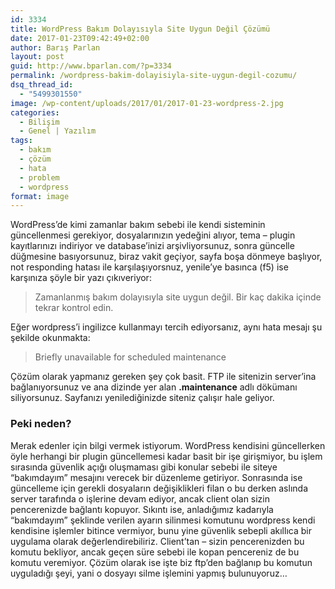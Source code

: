 ```yaml
---
id: 3334
title: WordPress Bakım Dolayısıyla Site Uygun Değil Çözümü
date: 2017-01-23T09:42:49+02:00
author: Barış Parlan
layout: post
guid: http://www.bparlan.com/?p=3334
permalink: /wordpress-bakim-dolayisiyla-site-uygun-degil-cozumu/
dsq_thread_id:
  - "5499301550"
image: /wp-content/uploads/2017/01/2017-01-23-wordpress-2.jpg
categories:
  - Bilişim
  - Genel | Yazılım
tags:
  - bakım
  - çözüm
  - hata
  - problem
  - wordpress
format: image
---
```

<div class="ttr_start">
</div>

WordPress&#8217;de kimi zamanlar bakım sebebi ile kendi sisteminin güncellenmesi gerekiyor, dosyalarınızın yedeğini alıyor, tema &#8211; plugin kayıtlarınızı indiriyor ve database&#8217;inizi arşivliyorsunuz, sonra güncelle düğmesine basıyorsunuz, biraz vakit geçiyor, sayfa boşa dönmeye başlıyor, not responding hatası ile karşılaşıyorsnuz, yenile&#8217;ye basınca (f5) ise karşınıza şöyle bir yazı çıkıveriyor:

> Zamanlanmış bakım dolayısıyla site uygun değil. Bir kaç dakika içinde tekrar kontrol edin.

Eğer wordpress&#8217;i ingilizce kullanmayı tercih ediyorsanız, aynı hata mesajı şu şekilde okunmakta:

> <span class="st">Briefly unavailable for scheduled maintenance</span>

Çözüm olarak yapmanız gereken şey çok basit. FTP ile sitenizin server&#8217;ina bağlanıyorsunuz ve ana dizinde yer alan **.maintenance** adlı dökümanı siliyorsunuz. Sayfanızı yenilediğinizde siteniz çalışır hale geliyor.

### Peki neden?

Merak edenler için bilgi vermek istiyorum. WordPress kendisini güncellerken öyle herhangi bir plugin güncellemesi kadar basit bir işe girişmiyor, bu işlem sırasında güvenlik açığı oluşmaması gibi konular sebebi ile siteye &#8220;bakımdayım&#8221; mesajını verecek bir düzenleme getiriyor. Sonrasında ise güncelleme için gerekli dosyaların değişiklikleri filan o bu derken aslında server tarafında o işlerine devam ediyor, ancak client olan sizin pencerenizde bağlantı kopuyor. Sıkıntı ise, anladığımız kadarıyla &#8220;bakımdayım&#8221; şeklinde verilen ayarın silinmesi komutunu wordpress kendi kendisine işlemler bitince vermiyor, bunu yine güvenlik sebepli akıllıca bir uygulama olarak değerlendirebiliriz. Client&#8217;tan &#8211; sizin pencerenizden bu komutu bekliyor, ancak geçen süre sebebi ile kopan pencereniz de bu komutu veremiyor. Çözüm olarak ise işte biz ftp&#8217;den bağlanıp bu komutun uyguladığı şeyi, yani o dosyayı silme işlemini yapmış bulunuyoruz&#8230;

<div class="ttr_end">
</div>